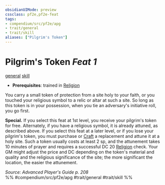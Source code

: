 ```yaml
---
obsidianUIMode: preview
cssclass: pf2e,pf2e-feat
tags:
- compendium/src/pf2e/apg
- trait/general
- trait/skill
aliases: ["Pilgrim's Token"]
---
```

# Pilgrim's Token  *Feat 1*  
[general](/rules/traits/general.md)  [skill](/rules/traits/skill.md)  

- **Prerequisites**: trained in [Religion](/compendium/skills.md#Religion)

You carry a small token of protection from a site holy to your faith, or you touched your religious symbol to a relic or altar at such a site. So long as this token is in your possession, when you tie an adversary's initiative roll, you go first.

**Special.** If you select this feat at 1st level, you receive your pilgrim's token for free. Alternately, if you have a religious symbol, it is already attuned, as described above. If you select this feat at a later level, or if you lose your pilgrim's token, you must purchase or [Craft](/rules/actions/craft.md) a replacement and attune it at a holy site. Such a token usually costs at least 2 sp, and the attunement takes 10 minutes of prayer and requires a successful DC 20 [Religion](/compendium/skills.md#Religion) check. Your GM might adjust the price and DC depending on the token's material and quality and the religious significance of the site; the more significant the location, the easier the attunement.

*Source: Advanced Player's Guide p. 208*  
%% #compendium/src/pf2e/apg #trait/general #trait/skill %%
